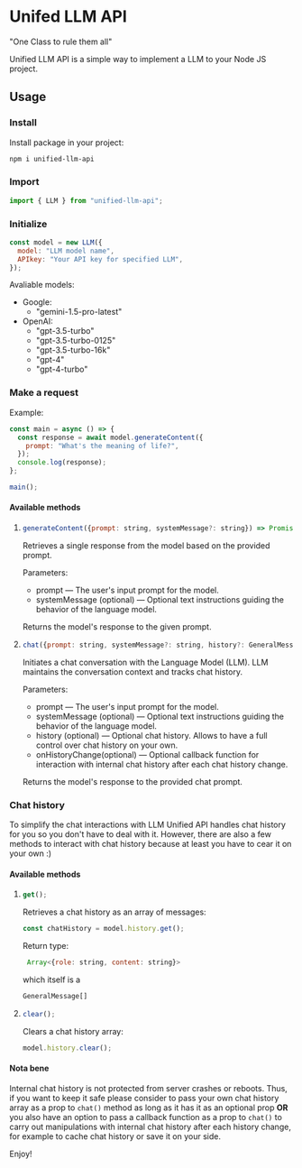 # Unifed LLM API

"One Class to rule them all"

Unified LLM API is a simple way to implement a LLM to your Node JS project.

## Usage

### Install

Install package in your project:

```bash
npm i unified-llm-api
```

### Import

```javascript
import { LLM } from "unified-llm-api";
```

### Initialize

```javascript
const model = new LLM({
  model: "LLM model name",
  APIkey: "Your API key for specified LLM",
});
```

Avaliable models:

- Google:
  - "gemini-1.5-pro-latest"
- OpenAI:
  - "gpt-3.5-turbo"
  - "gpt-3.5-turbo-0125"
  - "gpt-3.5-turbo-16k"
  - "gpt-4"
  - "gpt-4-turbo"

### Make a request

Example:

```javascript
const main = async () => {
  const response = await model.generateContent({
    prompt: "What's the meaning of life?",
  });
  console.log(response);
};

main();
```

#### Available methods

1. ```javascript
   generateContent({prompt: string, systemMessage?: string}) => Promise<string | null>
   ```

   Retrieves a single response from the model based on the provided prompt.

   Parameters:

   - prompt — The user's input prompt for the model.
   - systemMessage (optional) — Optional text instructions guiding the behavior of the language model.

   Returns the model's response to the given prompt.

2. ```javascript
   chat({prompt: string, systemMessage?: string, history?: GeneralMessage[], onHistoryChange: (history: GeneralMessage[]) => void}) => Promise<string | null>
   ```

   Initiates a chat conversation with the Language Model (LLM). LLM maintains the conversation context and tracks chat history.

   Parameters:

   - prompt — The user's input prompt for the model.
   - systemMessage (optional) — Optional text instructions guiding the behavior of the language model.
   - history (optional) — Optional chat history. Allows to have a full control over chat history on your own.
   - onHistoryChange(optional) — Optional callback function for interaction with internal chat history after each chat history change.

   Returns the model's response to the provided chat prompt.

### Chat history

To simplify the chat interactions with LLM Unified API handles chat history for you so you don't have to deal with it.
However, there are also a few methods to interact with chat history because at least you have to cear it on your own :)

#### Available methods

1. ```javascript
   get();
   ```

   Retrieves a chat history as an array of messages:

   ```javascript
   const chatHistory = model.history.get();
   ```

   Return type:

   ```javascript
    Array<{role: string, content: string}>
   ```

   which itself is a

   ```javascript
   GeneralMessage[]
   ```

2. ```javascript
   clear();
   ```

   Clears a chat history array:

   ```javascript
   model.history.clear();
   ```

#### Nota bene

Internal chat history is not protected from server crashes or reboots. Thus, if you want to keep it safe please consider to pass your own chat history array as a prop to `chat()` method as long as it has it as an optional prop **OR** you also have an option to pass a callback function as a prop to `chat()` to carry out manipulations with internal chat history after each history change, for example to cache chat history or save it on your side.

Enjoy!
